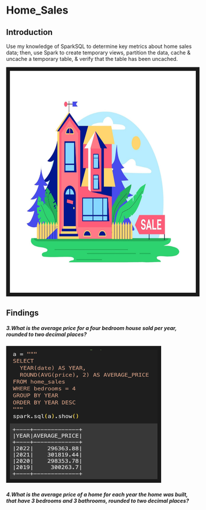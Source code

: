 # Home_Sales
## Introduction 
Use my knowledge of SparkSQL to determine key metrics about home sales data; then, use Spark to create temporary views, partition the data, cache &amp; uncache a temporary table, &amp; verify that the table has been uncached.

<img src="https://github.com/molleighH/Home_Sales/blob/main/Resources/house%20for%20rent%20.png" width="800" height="600" border="10"/>

## Findings
##### 3.What is the average price for a four bedroom house sold per year, rounded to two decimal places?

<img src="https://github.com/molleighH/Home_Sales/blob/main/Resources/3.png" width="400" height="350" border="10"/>

##### 4.What is the average price of a home for each year the home was built, that have 3 bedrooms and 3 bathrooms, rounded to two decimal places?